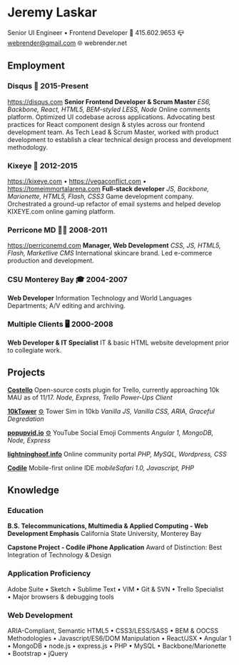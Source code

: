 # Jeremy Laskar

Senior UI Engineer • Frontend Developer
📱 415.602.9653
📪 webrender@gmail.com
🌐 webrender.net

Employment
-----------
### Disqus 💬 2015-Present
https://disqus.com
__Senior Frontend Developer & Scrum Master__
_ES6, Backbone, React, HTML5, BEM-styled LESS, Node_
Online comments platform. Optimized UI codebase across applications. Advocating best practices for React component design & styles across our frontend development team.  As Tech Lead & Scrum Master, worked with product development to establish a clear technical design process and development methodology.

### Kixeye 👾 2012-2015
https://kixeye.com • https://vegaconflict.com • https://tomeimmortalarena.com
__Full-stack developer__
_JS, Backbone, Marionette, HTML5, Flash, CSS3_
Game development company. Orchestrated a ground-up refactor of email systems and helped develop KIXEYE.com online gaming platform.

### Perricone MD 💁‍♀️ 2008-2011  
https://perriconemd.com
__Manager, Web Development__
_CSS, JS, HTML5, Flash, Marketlive CMS_
International skincare brand. Led e-commerce production and development.

### CSU Monterey Bay 🎓 2004-2007  
__Web Developer__
Information Technology and World Languages Departments; A/V editing and archiving.

### Multiple Clients 🖥 2000-2008  
__Web Developer & IT Specialist__
IT & basic HTML website development prior to collegiate work.

Projects
--------
__[Costello](https://info.trello.com/power-ups/costello)__
Open-source costs plugin for Trello, currently approaching 10k MAU as of 11/17.
_Node, Express, Trello Power-Ups Client_

__[10kTower](https://10ktower.webrender.net)__ [⚙️](https://github.com/webrender/10ktower)
Tower Sim in 10kb
_Vanilla JS, Vanilla CSS, ARIA, Graceful Degredation_

__[popupvid.io](https://popupvid.io)__ [⚙️](https://github.com/webrender/popupvid.io)
YouTube Social Emoji Comments
_Angular 1, MongoDB, Node, Express_

__[lightninghoof.info](https://webrender.github.io/2011/01/01/wow-community-websites-source-code-available-upon.html)__
Online community portal
_PHP, MySQL, Wordpress, CSS_

__[Codile](https://webrender.github.io/2008/07/01/codile-mobile-ide-source-code-available-upon.html)__
Mobile-first online IDE
_mobileSafari 1.0, Javascript, PHP_

Knowledge
---------
### Education
__B.S. Telecommunications, Multimedia & Applied Computing - Web Development Emphasis__
California State University, Monterey Bay

__Capstone Project - Codile iPhone Application__
Award of Distinction: Best Integration of Technology & Design

### Application Proficiency
Adobe Suite • Sketch • Sublime Text • VIM • Git & SVN • Trello Specialist • Major browsers & debugging tools

### Web Development
ARIA-Compliant, Semantic HTML5 • CSS3/LESS/SASS • BEM & OOCSS Methodologies • Javascript/ES6/DOM Manipulation • React/JSX • Angular 1 • MongoDB • node.js • express.js • PHP • MySQL • Backbone/Marionette • Bootstrap • jQuery
